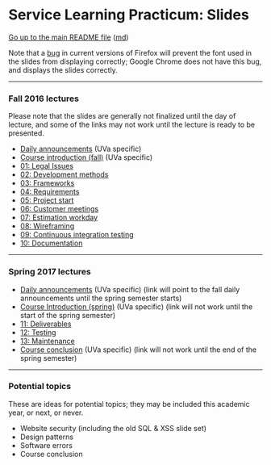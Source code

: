 Service Learning Practicum: Slides
==================================

[Go up to the main README file](../README.html) ([md](../README.md))

Note that a [bug](https://bugzilla.mozilla.org/show_bug.cgi?id=760436)
in current versions of Firefox will prevent the font used in the
slides from displaying correctly; Google Chrome does not have this
bug, and displays the slides correctly.

------------------------------------------------------------

### Fall 2016 lectures

Please note that the slides are generally not finalized until the day of lecture, and some of the links may not work until the lecture is ready to be presented.

- [Daily announcements](../uva/daily-announcements.html#/) (UVa specific)
- [Course introduction (fall)](../uva/course-introduction-fall.html#/) (UVa specific)
- [01: Legal Issues](01-legal.html#/)
- [02: Development methods](02-development-methods.html#/)
- [03: Frameworks](03-frameworks.html#/)
- [04: Requirements](04-requirements.html#/)
- [05: Project start](05-project-start.html#/)
- [06: Customer meetings](06-customer-meetings.html#/)
- [07: Estimation workday](07-estimation.html#/)
- [08: Wireframing](08-wireframing.html#/)
- [09: Continuous integration testing](09-ci-testing.html#/)
- [10: Documentation](10-documentation.html#/)

------------------------------------------------------------

### Spring 2017 lectures

- [Daily announcements](../uva/daily-announcements.html#/) (UVa specific) (link will point to the fall daily announcements until the spring semester starts)
- [Course Introduction (spring)](../uva/course-introduction-spring.html#/) (UVa specific) (link will not work until the start of the spring semester)
- [11: Deliverables](11-deliverables.html#/)
- [12: Testing](12-testing.html#/)
- [13: Maintenance](13-maintenance.html#/)
- [Course conclusion](course-conclusion-spring-2016.html#/) (UVa specific) (link will not work until the end of the spring semester)

------------------------------------------------------------

### Potential topics

These are ideas for potential topics; they may be included this academic year, or next, or never.

- Website security (including the old SQL & XSS slide set)
- Design patterns
- Software errors
- Course conclusion
